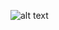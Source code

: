 ![alt text](https://github.com/Eshanezer/smart-login-design-using-html-and-css/blob/master/image.jpg?raw=true)
